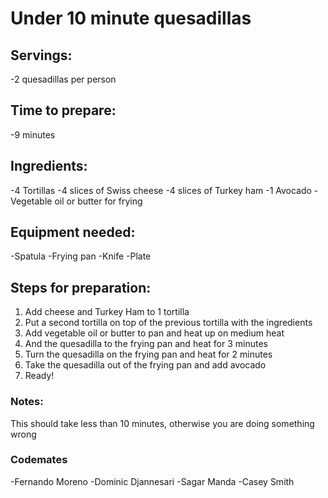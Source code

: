 # Under 10 minute quesadillas

## Servings: 
-2 quesadillas per person

## Time to prepare: 
-9 minutes

## Ingredients:
-4 Tortillas
-4 slices of Swiss cheese
-4 slices of Turkey ham
-1 Avocado
-Vegetable oil or butter for frying

## Equipment needed:
-Spatula
-Frying pan
-Knife
-Plate


## Steps for preparation:
1. Add cheese and Turkey Ham to 1 tortilla
2. Put a second tortilla on top of the previous tortilla with the ingredients
3. Add vegetable oil or butter to pan and heat up on medium heat
4. And the quesadilla to the frying pan and heat for 3 minutes
5. Turn the quesadilla on the frying pan and heat for 2 minutes
6. Take the quesadilla out of the frying pan and add avocado
7. Ready!


### Notes:
This should take less than 10 minutes, otherwise you are doing something wrong


### Codemates #
-Fernando Moreno
-Dominic Djannesari
-Sagar Manda
-Casey Smith
